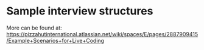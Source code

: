 # Sample interview structures

More can be found at: https://pizzahutinternational.atlassian.net/wiki/spaces/E/pages/2887909415/Example+Scenarios+for+Live+Coding